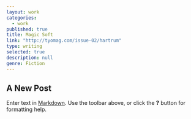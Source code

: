 ```yaml
---
layout: work
categories: 
  - work
published: true
title: Magic Soft
link: "http://tyomag.com/issue-02/hartrum"
type: writing
selected: true
description: null
genre: Fiction
---
```


## A New Post

Enter text in [Markdown](http://daringfireball.net/projects/markdown/). Use the toolbar above, or click the **?** button for formatting help.